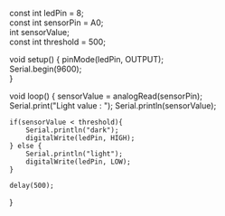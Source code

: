 const int ledPin = 8;       
const int sensorPin = A0;   
int sensorValue;            
const int threshold = 500;  

void setup() {
    pinMode(ledPin, OUTPUT);    
    Serial.begin(9600);         
}

void loop() {
    sensorValue = analogRead(sensorPin);   
    Serial.print("Light value : ");
    Serial.println(sensorValue);           

    if(sensorValue < threshold){
        Serial.println("dark");           
        digitalWrite(ledPin, HIGH);       
    } else {
        Serial.println("light");          
        digitalWrite(ledPin, LOW);        
    }

    delay(500); 
}
